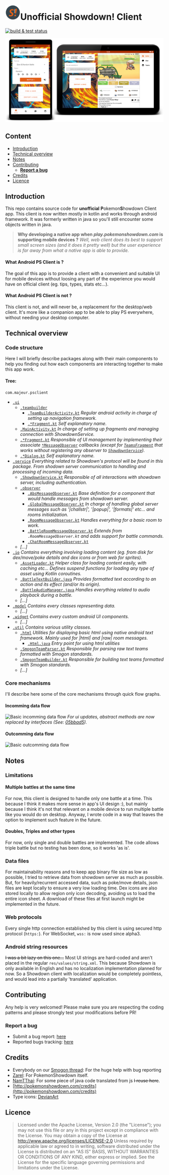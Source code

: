 # <img alt="Unofficial PS client icon" src="web/icon-psclient.png" width="48"></img>Unofficial Showdown! Client
[![build & test status](https://github.com/MajeurAndroid/Android-Unofficial-Showdown-Client/workflows/build%20&%20test/badge.svg)](https://github.com/MajeurAndroid/Android-Unofficial-Showdown-Client/actions)

![Demo Image](web/demo-psclient.png)

## Content
* [Introduction](#introduction)
* [Technical overview](#technical-overview)
* [Notes](#notes)
* [Contributing](#contributing)
  * [**Report a bug**](#report-a-bug)
* [Credits](#credits)
* [Licence](#licence)

## Introduction
This repo contains source code for **unofficial** **P**okemon**S**howdown Client app. 
This client is now written mostly in kotlin and works through android framework. It was formerly written in java so you'll still encounter some objects written in java.
> **Why developing a native app when _play.pokemonshowdown.com_ is supporting mobile devices ?**
*Well, web client does its best to support small screen sizes (and it does it pretty well) but the user experience is far away from what a native app is able to provide.*
#### What Android PS Client is ?
The goal of this app is to provide a client with a convenient and suitable UI for mobile devices without loosing any part of the experience you would have on official client (eg. tips, types, stats etc...). 

#### What Android PS Client is not ?
This client is not, and will never be, a replacement for the desktop/web client. It's more like a companion app to be able to play PS everywhere, without needing your desktop computer.

## Technical overview
### Code structure
Here I will briefly describe packages along with their main components to help you finding out how each components are interacting together to make this app work.

#### Tree:
`com.majeur.psclient`
 - [`.ui`](psclient/src/main/java/com/majeur/psclient/ui)
 	- [`.teambuilder`](psclient/src/main/java/com/majeur/psclient/ui/teambuilder)
	 	- [`.TeamBuilderActivity.kt`](psclient/src/main/java/com/majeur/psclient/ui/teambuilder/TeamBuilderActivity.kt)
			*Regular android activity in charge of setting up navigation framework.*
	 	- [`.*Fragment.kt`](psclient/src/main/java/com/majeur/psclient/ui/teambuilder)
			*Self explanatory name.*
	- [`.MainActivity.kt`](psclient/src/main/java/com/majeur/psclient/ui/MainActivity.kt)
		*In charge of setting up fragments and managing connection with ShowdownService.*
	- [`.*Fragment.kt`](psclient/src/main/java/com/majeur/psclient/ui)
		*Responsible of UI management by implementing their associate [`*MessageObserver`](psclient/src/main/java/com/majeur/psclient/service) callbacks (except for [`TeamsFragment`](psclient/src/main/java/com/majeur/psclient/ui/TeamsFragment.kt) that works without registering any observer to [`ShowdownService`](psclient/src/main/java/com/majeur/psclient/service/ShowdownService.kt)).*
	- [`.*Dialog.kt`](psclient/src/main/java/com/majeur/psclient)
	*Self explanatory name.*
 - [`.service`](psclient/src/main/java/com/majeur/psclient/service)
	*Everything related to Showdown's protocol will be found in this package. From shodown server communication to handling and processing of incoming data.*
	- [`.ShowdownService.kt`](psclient/src/main/java/com/majeur/psclient/service/ShowdownService.kt)
		*Responsible of all interactions with showdown server, including authentication.*
	- [`.observer`](psclient/src/main/java/com/majeur/psclient/service/observer)
		- [`.AbsMessageObserver.kt`](psclient/src/main/java/com/majeur/psclient/service/observer/AbsMessageObserver.kt)
            		*Base definition for a component that would handle messages from showdown server.*
		- [`.GlobalMessageObserver.kt`](psclient/src/main/java/com/majeur/psclient/service/observer/GlobalMessageObserver.kt)
            		*In charge of handling global server messages such as '|challstr|', '|popup|', '|formats|' etc... and rooms initialization.*
		- [`.RoomMessageObserver.kt`](psclient/src/main/java/com/majeur/psclient/service/observer/RoomMessageObserver.kt)
            		*Handles everything for a basic room to work.*
		- [`.BattleRoomMessageObserver.kt`](psclient/src/main/java/com/majeur/psclient/service/observer/BattleRoomMessageObserver.kt)
            		*Extends from `.RoomMessageObserver.kt` and adds support for battle commands.*
		- [`.ChatRoomMessageObserver.kt`](psclient/src/main/java/com/majeur/psclient/service/observer/ChatRoomMessageObserver.kt)
	- *[...]*
 - [`.io`](psclient/src/main/java/com/majeur/psclient/io)
	*Contains everything involving loading content (eg. from disk for dex/move/poke details and dex icons or from web for sprites).*
	- [`.AssetLoader.kt`](psclient/src/main/java/com/majeur/psclient/io/AssetLoader.kt)
		*Helper class for loading content easily, with caching etc... Defines suspend functions for loading any type of asset using Kotlin coroutines.*
	- [`.BattleTextBuilder.java`](psclient/src/main/java/com/majeur/psclient/io/BattleTextBuilder.java)
		*Provides formatted text according to an action and its effect (and/or its origin).*
	- [`.BattleAudioManager.java`](psclient/src/main/java/com/majeur/psclient/io/BattleAudioManager.java)
		*Handles everything related to audio playback during a battle.*
	- *[...]*
 - [`.model`](psclient/src/main/java/com/majeur/psclient/model)
	*Contains every classes representing data.*
	- *[...]*
 - [`.widget`](psclient/src/main/java/com/majeur/psclient/widget)
	*Contains every custom android UI components.*
	- *[...]*
- [`.util`](psclient/src/main/java/com/majeur/psclient/util)
	*Contains various utility classes.*
	- [`.html`](psclient/src/main/java/com/majeur/psclient/util/html)
		*Utilities for displaying basic html using native android text framework. Mainly used for |html| and |raw| room messages.*
		- [`.Html.java`](psclient/src/main/java/com/majeur/psclient/util/html/Html.java)
			*Entry point for using html utilities*
	- [`.SmogonTeamParser.kt`](psclient/src/main/java/com/majeur/psclient/util/SmogonTeamParser.kt)
		*Responsible for parsing raw text teams formatted with Smogon standards.*
	- [`.SmogonTeamBuilder.kt`](psclient/src/main/java/com/majeur/psclient/util/SmogonTeamBuilder.kt)
		*Responsible for building text teams formatted with Smogon standards.*
	- *[...]*
### Core mechanisms
I'll describe here some of the core mechanisms through quick flow graphs.
#### Incomming data flow
![Basic incomming data flow](https://g.gravizo.com/svg?%20digraph%20G%20%7B%0A%20%20%20%20rankdir%3DLR%3B%0A%20%20%20%20node%20%5Bshape%3Dbox%5D%3B%0A%20%20%20%20n1%20%5Blabel%3D%22Showdown%5Cnserver%22%20style%3Ddotted%5D%3B%0A%20%20%20%20n2%20%5Blabel%3D%22Showdown%20service%5Cn%E2%80%94%5CnReads%20raw%20data%20from%20socket%2C%20then%5Cncreates%20ServerMessage%20object%20and%5Cndispatch%20it%20to%20observers%22%5D%20%3B%0A%20%20%20%20n3%20%5Blabel%3D%22Message%20observers%5Cn%E2%80%94%5CnProcesses%20server's%20messages%20and%20define%5Cnabstract%20methods%20for%20UI%20updates%22%5D%20%3B%0A%20%20%20%20n4%20%5Blabel%3D%22Fragments%5Cn%E2%80%94%5CnImplements%20observer's%20abstract%5Cnmethods%20to%20update%20UI%20state%22%5D%20%3B%0A%0A%20%20%20%20n1%20-%3E%20n2%20%5Blabel%3D%22ws%5Cnprotocol%22%20dir%3Dboth%20style%3Ddotted%5D%3B%0A%20%20%20%20n2%20-%3E%20n3%20%5Blabel%3D%22registration%5Cnmechanism%22%5D%3B%0A%20%20%20%20n3%20-%3E%20n4%20%5Blabel%3D%22abstract%5Cnmethods%22%5D%3B%0A%7D)
*For ui updates, abstract methods are now replaced by interfaces (See: [05bbad5](https://github.com/MajeurAndroid/Android-Unofficial-Showdown-Client/commit/05bbad5a4f6f58dab04367ba9a314cbedbb97373)).*
#### Outcomming data flow
![Basic outcomming data flow](https://g.gravizo.com/svg?%20digraph%20G%20%7B%0Arankdir%3DLR%3B%0Anode%20%5Bshape%3Dbox%5D%3B%0An1%20%5Blabel%3D%22Showdown%5Cnserver%22%20style%3Ddotted%5D%3B%0An2%20%5Blabel%3D%22Showdown%20service%5Cn%E2%80%94%5CnFormats%20and%20sends%5Cndata%20to%20server%20through%20the%20socket%22%5D%20%3B%0An3%20%5Blabel%3D%22Fragments%5Cn%E2%80%94%5CnCreates%20appropriate%20command%5Cnwith%20its%20arguments%22%5D%20%3B%0An4%20%5Blabel%3D%22UI%5Cn%E2%80%94%5CnReacts%20to%20user's%20inputs%22%5D%20%3B%0An5%20%5Blabel%3D%22Initialization%5Cn%E2%80%94%5CnMakes%20authentication%20related%5Cncommands%20at%20launch%22%5D%20%3B%0An5%20-%3E%20n3%20%5Blabel%3D%22%22%5D%3B%0An4%20-%3E%20n3%20%5Blabel%3D%22view%20callbacks%22%5D%3B%0An3%20-%3E%20n2%20%5Blabel%3D%22direct%20call%5Cn(bound%20service)%22%5D%3B%0An2%20-%3E%20n1%20%5Blabel%3D%22ws%5Cnprotocol%22%20dir%3Dboth%20style%3Ddotted%5D%3B%0A%7D)
## Notes
### Limitations
#### Multiple battles at the same time
For now, this client is designed to handle only one battle at a time. This because I think it makes more sense in app's UI design :), but mainly because I think it's not that relevant on a mobile device to run multiple battle like you would do on desktop. 
Anyway, I wrote code in a way that leaves the option to implement such feature in the future.
#### Doubles, Triples and other types
For now, only single and double battles are implemented. The code allows triple battle but no testing has been done, so it works 'as is'.
### Data files
For maintainability reasons and to keep app binary file size as low as possible, I tried to retrieve data from showdown server as much as possible. But, for heavily/recurrent accessed data, such as poke/move details, json files are kept locally to ensure a very low loading time. Dex icons are also stored locally to allow region only icon decoding, avoiding us to load the entire icon sheet.
A download of these files at first launch might be implemented in the future.
### Web protocols
Every single http connection established by this client is using secured http protocol (`https:`). For WebSocket, `wss:` is now used since alpha3.
### Android string resources
~~I was a bit lazy on this one...~~ Most UI strings are hard-coded and aren't placed in the regular `res/values/string.xml`. This because Showdown is only available in English and has no localization implementation planned for now. So a Showdown client with localization would be completely pointless, and would lead into a partially 'translated' application.
## Contributing
Any help is very welcomed! Please make sure you are respecting the coding patterns and please strongly test your modifications before PR!
### Report a bug
 - Submit a bug report: [here](https://forms.gle/tqSeeZ9De3ik97CK8)
 - Reported bugs tracking: [here](https://docs.google.com/spreadsheets/d/1oC0m5SJEqx9HMXOAIHcgoa92B2CP69SmSuwHKR7v-X0/edit?usp=sharing)
## Credits
 - Everybody on our [Smogon thread](https://www.smogon.com/forums/threads/alpha02-need-testers-unofficial-showdown-android-client.3654298): For the huge help with bug reporting
 - [Zarel](https://github.com/Zarel): For PokemonShowdown itself.
 - [NamTThai](https://github.com/NamTThai): For some piece of java code translated from js ~~I reuse here~~.
 - [http://pokemonshowdown.com/credits](http://pokemonshowdown.com/credits)
 - Type icons: [DevianArt](https://www.deviantart.com/majeur01/art/Pokemon-Types-Icons-819866719)
## Licence
> Licensed under the Apache License, Version 2.0 (the "License");
   you may not use this file or any in this project except in compliance with the License.
   You may obtain a copy of the License at
> http://www.apache.org/licenses/LICENSE-2.0
> Unless required by applicable law or agreed to in writing, software
   distributed under the License is distributed on an "AS IS" BASIS,
   WITHOUT WARRANTIES OR CONDITIONS OF ANY KIND, either express or implied.
   See the License for the specific language governing permissions and
   limitations under the License.
